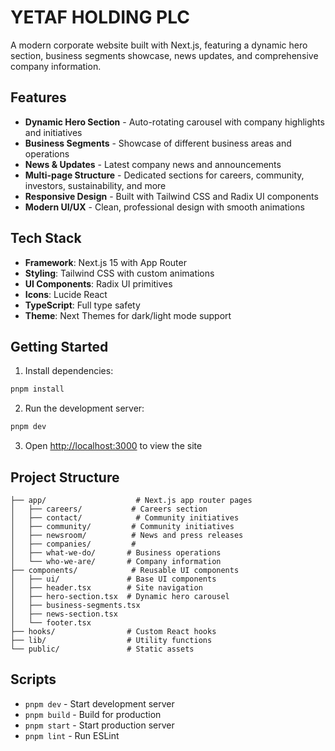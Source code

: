 # YETAF HOLDING PLC

A modern corporate website built with Next.js, featuring a dynamic hero section, business segments showcase, news updates, and comprehensive company information.

## Features

- **Dynamic Hero Section** - Auto-rotating carousel with company highlights and initiatives
- **Business Segments** - Showcase of different business areas and operations
- **News & Updates** - Latest company news and announcements
- **Multi-page Structure** - Dedicated sections for careers, community, investors, sustainability, and more
- **Responsive Design** - Built with Tailwind CSS and Radix UI components
- **Modern UI/UX** - Clean, professional design with smooth animations

## Tech Stack

- **Framework**: Next.js 15 with App Router
- **Styling**: Tailwind CSS with custom animations
- **UI Components**: Radix UI primitives
- **Icons**: Lucide React
- **TypeScript**: Full type safety
- **Theme**: Next Themes for dark/light mode support

## Getting Started

1. Install dependencies:
```bash
pnpm install
```

2. Run the development server:
```bash
pnpm dev
```

3. Open [http://localhost:3000](http://localhost:3000) to view the site

## Project Structure

```
├── app/                    # Next.js app router pages
│   ├── careers/           # Careers section
│   ├── contact/            # Community initiatives
│   ├── community/         # Community initiatives
│   ├── newsroom/          # News and press releases
│   ├── companies/         # 
│   ├── what-we-do/       # Business operations
│   └── who-we-are/       # Company information
├── components/            # Reusable UI components
│   ├── ui/               # Base UI components
│   ├── header.tsx        # Site navigation
│   ├── hero-section.tsx  # Dynamic hero carousel
│   ├── business-segments.tsx
│   ├── news-section.tsx
│   └── footer.tsx
├── hooks/                # Custom React hooks
├── lib/                  # Utility functions
└── public/               # Static assets
```

## Scripts

- `pnpm dev` - Start development server
- `pnpm build` - Build for production
- `pnpm start` - Start production server
- `pnpm lint` - Run ESLint

